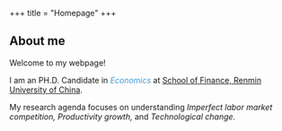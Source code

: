 +++
title = "Homepage"
+++

## About me

Welcome to my webpage!

I am an PH.D. Candidate in <i><font color="#3e9cd6">Economics</font></i></font> at [School of Finance, Renmin University of China](http://sf.ruc.edu.cn/).

My research agenda focuses on understanding <i>Imperfect labor market competition, Productivity growth,</font></i></font> and <i>Technological change</font></i></font>. 
